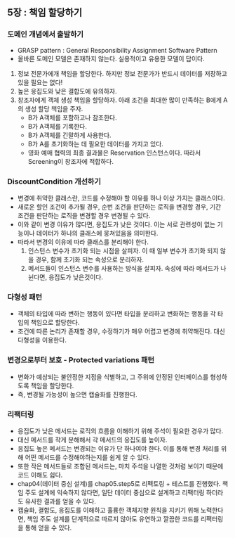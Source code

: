 ## 5장 : 책임 할당하기

### 도메인 개념에서 출발하기
- GRASP pattern : General Responsibility Assignment Software Pattern
- 올바른 도메인 모델은 존재하지 않는다. 실용적이고 유용한 모델이 답이다.
1. 정보 전문가에개 책임을 할당한다. 하지만 정보 전문가가 반드시 데이터를 저장하고 있을 필요는 없다!
2. 높은 응집도와 낮은 결합도에 유의하자.
3. 창조자에게 객체 생성 책임을 할당하자. 아래 조건을 최대한 많이 만족하는 B에게 A의 생성 할당 책임을 주자.
    - B가 A객체를 포함하고나 참조한다.
    - B가 A객체를 기록한다.
    - B가 A객체를 긴말하게 사용한다.
    - B가 A를 초기화하는 데 필요한 데이터를 가지고 있다.
    - 영화 예매 협력의 최종 결과물은 Reservation 인스턴스이다. 따라서 Screening이 창조자에 적합하다.
    

### DiscountCondition 개선하기
- 변경에 취약한 클래스란, 코드를 수정해야 할 이유를 하나 이상 가지는 클래스이다.
- 새로운 할인 조건이 추가될 경우, 순번 조건을 판단하는 로직을 변경할 경우, 기간 조건을 판단하는 로직을 변경할 경우 변경될 수 있다.
- 이와 같이 변경 이유가 많다면, 응집도가 낮은 것이다. 이는 서로 관련성이 없는 기능이나 데이터가 하나의 클래스에 뭉쳐있음을 의미한다.
- 따라서 변경의 이유에 따라 클래스를 분리해야 한다.
    1. 인스턴스 변수가 초기화 되는 시점을 살피자. 이 때 일부 변수가 초기화 되지 않을 경우, 함께 초기화 되는 속성으로 분리하자.
    2. 메서드들이 인스턴스 변수를 사용하는 방식을 살피자. 속성에 따라 메서드가 나뉜다면, 응집도가 낮은것이다.
    

### 다형성 패턴
- 객체의 타입에 따라 변하는 행동이 있다면 타입을 분리하고 변화하는 행동을 각 타입의 책임으로 할당한다. 
- 조건에 따른 논리가 존재할 경우, 수정하기가 매우 어렵고 변경에 취약해진다. 대신 다형성을 이용한다.

### 변경으로부터 보호 - Protected variations 패턴
- 변화가 예상되는 불안정한 지점을 식별하고, 그 주위에 안정된 인터페이스를 형성하도록 책임을 할당한다.
- 즉, 변경될 가능성이 높으면 캡슐화를 진행한다.


### 리팩터링
- 응집도가 낮은 메서드는 로직의 흐름을 이해하기 위해 주석이 필요한 경우가 많다.
- 대신 메서드를 작게 분해해서 각 메서드의 응집도를 높이자.
- 응집도 높은 메서드는 변경되는 이유가 단 하나여야 한다. 이를 통해 변경 처리를 위해 어떤 메서드를 수정해야하는지를 쉽게 알 수 있다.
- 또한 작은 메서드들로 조합된 메서드는, 마치 주석을 나열한 것처럼 보이기 때문에 코드 이해도 쉽다.
- chap04(데이터 중심 설계)를 chap05.step5로 리펙토링 + 테스트를 진행했다. 책임 주도 설계에 익숙하지 않다면, 일단 데이터 중심으로 설계하고 리팩터링 하더라도 유사한 결과를 얻을 수 있다.
- 캡슐화, 결합도, 응집도를 이해하고 훌륭한 객체지향 원칙을 지키기 위해 노력한다면, 책임 주도 설계를 단계적으로 따르지 않아도 유연하고 깔끔한 코드를 리팩터링을 통해 얻을 수 있다.